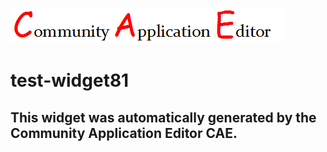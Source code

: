 ![CAE](https://github.com/cae-test/application-test-application81/blob/gh-pages/frontendComponent-test-widget81/img/logo.png)  

test-widget81
===================


This widget was automatically generated by the Community Application Editor CAE.  
---------------
